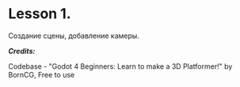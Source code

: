# Lesson 1.
Создание сцены, добавление камеры.

***Credits:***

Codebase - "Godot 4 Beginners: Learn to make a 3D Platformer!" by BornCG, Free to use
